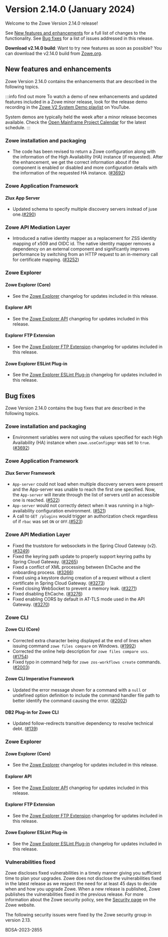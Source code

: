 # Version 2.14.0 (January 2024)

Welcome to the Zowe Version 2.14.0 release!

See [New features and enhancements](#new-features-and-enhancements) for a full list of changes to the functionality. See [Bug fixes](#bug-fixes) for a list of issues addressed in this release.

**Download v2.14.0 build**: Want to try new features as soon as possible? You can download the v2.14.0 build from [Zowe.org](https://www.zowe.org/download.html).

## New features and enhancements

Zowe Version 2.14.0 contains the enhancements that are described in the following topics.

:::info find out more
To watch a demo of new enhancements and updated features included in a Zowe minor release, look for the release demo recording in the [Zowe V2 System Demo playlist](https://www.youtube.com/playlist?list=PL8REpLGaY9QGjSTAqZaWxLG_g-jW1qGmo) on YouTube.

System demos are typically held the week after a minor release becomes available. Check the [Open Mainframe Project Calendar](https://lists.openmainframeproject.org/g/zowe-dev/calendar) for the latest schedule.
:::

### Zowe installation and packaging
* The code has been revised to return a Zowe configuration along with the information of the High Availability (HA) instance (if requested). After the enhancement, we get the correct information about if the component is enabled or disabled and more configuration details with the information of the requested HA instance. ([#3692](https://github.com/zowe/zowe-install-packaging/pull/3692))

### Zowe Application Framework

#### Zlux App Server

* Updated schema to specify multiple discovery servers instead of juse one.([#290](https://github.com/zowe/zlux-app-server/pull/290))

### Zowe API Mediation Layer

* Introduced a native identity mapper as a replacement for ZSS identity mapping of x509 and OIDC id. The native identity mapper removes a dependency on an external component and significantly improves performance by switching from an HTTP request to an in-memory call for certificate mapping. ([#3252](https://github.com/zowe/api-layer/issues/3252))

### Zowe Explorer

#### Zowe Explorer (Core)

- See the [Zowe Explorer](https://github.com/zowe/vscode-extension-for-zowe/blob/main/packages/zowe-explorer/CHANGELOG.md) changelog for updates included in this release.

#### Explorer API

- See the [Zowe Explorer API](https://github.com/zowe/vscode-extension-for-zowe/blob/main/packages/zowe-explorer-api/CHANGELOG.md) changelog for updates included in this release.

####  Explorer FTP Extension

- See the [Zowe Explorer FTP Extension](https://github.com/zowe/vscode-extension-for-zowe/blob/main/packages/zowe-explorer-ftp-extension/CHANGELOG.md) changelog for updates included in this release.

#### Zowe Explorer ESLint Plug-in

- See the [Zowe Explorer ESLint Plug-in](https://github.com/zowe/vscode-extension-for-zowe/blob/main/packages/eslint-plugin-zowe-explorer/CHANGELOG.md) changelog for updates included in this release.

## Bug fixes

Zowe Version 2.14.0 contains the bug fixes that are described in the following topics.

### Zowe installation and packaging
* Environment variables were not using the values specified for each High Availability (HA) instance when `zowe.useConfigmgr` was set to `true`. ([#3692](https://github.com/zowe/zowe-install-packaging/pull/3692)) 

### Zowe Application Framework

#### Zlux Server Framework

* `App-server` could not load when multiple discovery servers were present and the App-server was unable to reach the first one specified. Now, the `App-server` will iterate through the list of servers until an accessible one is reached. ([#522](https://github.com/zowe/zlux-server-framework/pull/522))
* `App-server` would not correctly detect when it was running in a high-availability configuration environment. ([#521](https://github.com/zowe/zlux-server-framework/pull/521))
* A call to `GET /plugins` would trigger an authorization check regardless of if `rbac` was set `ON` or `OFF`.([#523](https://github.com/zowe/zlux-server-framework/pull/523))

### Zowe API Mediation Layer

* Fixed the truststore for websockets in the Spring Cloud Gateway (v2). ([#3249](https://github.com/zowe/api-layer/issues/3249))
* Fixed the keyring path update to properly support keyring paths by Spring Cloud Gateway. ([#3265](https://github.com/zowe/api-layer/issues/3265))
* Fixed a conflict of XML processing between EhCache and the onboarding process. ([#3266](https://github.com/zowe/api-layer/issues/3266))
* Fixed using a keystore during creation of a request without a client certificate in Spring Cloud Gateway. ([#3273](https://github.com/zowe/api-layer/issues/3273))
* Fixed closing WebSocket to prevent a memory leak. ([#3271](https://github.com/zowe/api-layer/issues/3271))
* Fixed disabling EhCache. ([#3276](https://github.com/zowe/api-layer/issues/3276))
* Fixed enabling CORS by default in AT-TLS mode used in the API Gateway. ([#3270](https://github.com/zowe/api-layer/issues/3270))

### Zowe CLI

#### Zowe CLI (Core)

- Corrected extra character being displayed at the end of lines when issuing command `zowe files compare` on Windows. ([#1992](https://github.com/zowe/zowe-cli/issues/1992))
- Corrected the online help description for `zowe files compare uss`. ([#1754](https://github.com/zowe/zowe-cli/issues/1754))
- Fixed typo in command help for `zowe zos-workflows create` commands. ([#2003](https://github.com/zowe/zowe-cli/pull/2003))

#### Zowe CLI Imperative Framework

- Updated the error message shown for a command with a `null` or undefined option definition to include the command handler file path to better identify the command causing the error. ([#2002](https://github.com/zowe/zowe-cli/issues/2002))

#### DB2 Plug-in for Zowe CLI

- Updated follow-redirects transitive dependency to resolve technical debt. ([#139](https://github.com/zowe/zowe-cli-db2-plugin/pull/139))

### Zowe Explorer

#### Zowe Explorer (Core)

- See the [Zowe Explorer](https://github.com/zowe/vscode-extension-for-zowe/blob/main/packages/zowe-explorer/CHANGELOG.md) changelog for updates included in this release.

#### Explorer API

- See the [Zowe Explorer API](https://github.com/zowe/vscode-extension-for-zowe/blob/main/packages/zowe-explorer-api/CHANGELOG.md) changelog for updates included in this release.

####  Explorer FTP Extension

- See the [Zowe Explorer FTP Extension](https://github.com/zowe/vscode-extension-for-zowe/blob/main/packages/zowe-explorer-ftp-extension/CHANGELOG.md) changelog for updates included in this release.

#### Zowe Explorer ESLint Plug-in

- See the [Zowe Explorer ESLint Plug-in](https://github.com/zowe/vscode-extension-for-zowe/blob/main/packages/eslint-plugin-zowe-explorer/CHANGELOG.md) changelog for updates included in this release.

### Vulnerabilities fixed

Zowe discloses fixed vulnerabilities in a timely manner giving you sufficient time to plan your upgrades. Zowe does not disclose the vulnerabilities fixed in the latest release as we respect the need for at least 45 days to decide when and how you upgrade Zowe. When a new release is published, Zowe publishes the vulnerabilities fixed in the previous release. For more information about the Zowe security policy, see the [Security page](https://www.zowe.org/security.html) on the Zowe website.

The following security issues were fixed by the Zowe security group in version 2.13.

BDSA-2023-2855
